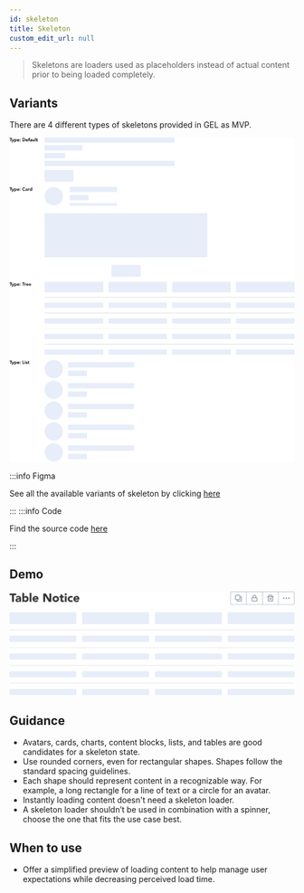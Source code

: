 ```yaml
---
id: skeleton
title: Skeleton
custom_edit_url: null
---
```


> Skeletons are loaders used as placeholders instead of actual content prior to being loaded completely.

## Variants

There are 4 different types of skeletons provided in GEL as MVP.

![Skeleton types](img/skeleton-types.svg)

:::info Figma

See all the available variants of skeleton by clicking [here](https://www.figma.com/file/kzLxtqv6YGL0wotiqzgEo4/GEL-UI-Doc?node-id=618%3A56921)

:::
:::info Code

Find the source code [here](https://primefaces.org/primevue/skeleton)

:::

## Demo

![Skeleton demo](img/skeleton-demo.svg)

## Guidance

* Avatars, cards, charts, content blocks, lists, and tables are good candidates for a skeleton state.
* Use rounded corners, even for rectangular shapes. Shapes follow the standard spacing guidelines.
* Each shape should represent content in a recognizable way. For example, a long rectangle for a line of text or a circle for an avatar.
* Instantly loading content doesn't need a skeleton loader.
* A skeleton loader shouldn’t be used in combination with a spinner, choose the one that fits the use case best.

## When to use

* Offer a simplified preview of loading content to help manage user expectations while decreasing perceived load time.